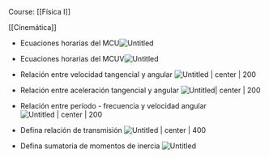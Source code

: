 Course: [[Física I]]

[[Cinemática]]
- Ecuaciones horarias del MCU![Untitled](Images/Física%20Cinemática/Untitled%202.png)

- Ecuaciones horarias del MCUV![Untitled](Images/Física%20Cinemática/Untitled%203.png)

- Relación entre velocidad tangencial y angular ![Untitled | center | 200](Images/Física%20Cinemática/Untitled%204.png)

- Relación entre aceleración tangencial y angular ![Untitled| center | 200](Images/Física%20Cinemática/Untitled%205.png)
 
- Relación entre período - frecuencia y velocidad angular![Untitled | center | 200](Images/Física%20Cinemática/Untitled%206.png)

- Defina relación de transmisión ![Untitled | center | 400](Images/Física%20Cinemática/Untitled%207.png)

- Defina sumatoria de momentos de inercia    ![Untitled](Images/Física%20Cinemática/Untitled%208.png)